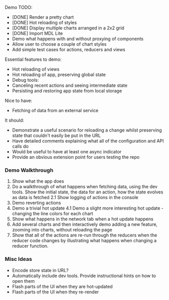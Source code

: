 Demo TODO:
 - [DONE] Render a pretty chart
 - [DONE] Hot reloading of styles
 - [DONE] Display multiple charts arranged in a 2x2 grid
 - [DONE] Import MDL Lite
 - Demo what happens with and without proxying of components
 - Allow user to choose a couple of chart styles
 - Add simple test cases for actions, reducers and views

Essential features to demo:
 - Hot reloading of views
 - Hot reloading of app, preserving global state
 - Debug tools:
  - Canceling recent actions and seeing intermediate state
  - Persisting and restoring app state from local storage

Nice to have:
 - Fetching of data from an external service

It should:
 - Demonstrate a useful scenario for reloading a change
   whilst preserving state that couldn't easily be put
   in the URL
 - Have detailed comments explaining what all of the
   configuration and API calls do
 - Would be useful to have at least one async indicator
 - Provide an obvious extension point for users testing the repo


### Demo Walkthrough

 1. Show what the app does
 2. Do a walkthrough of what happens when fetching data,
    using the dev tools. Show the initial state, the data
	for an action, how the state evolves as data is fetched
 2.1 Show logging of actions in the console
 3. Demo reverting actions
 4. Demo a trivial hot update
 4.1 Demo a slight more interesting hot update - changing
     the line colors for each chart
 5. Show what happens in the network tab when a hot update happens
 6. Add several charts and then interactively demo adding a new feature,
    zooming into charts, without reloading the page
 7. Show that all of the actions are re-run through the reducers
    when the reducer code changes by illustrating what happens when
	changing a reducer function.

### Misc Ideas

 - Encode store state in URL?
 - Automatically include dev tools. Provide instructional hints on how to open them
 - Flash parts of the UI when they are hot-updated
 - Flash parts of the UI when they re-render



